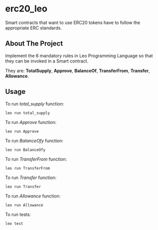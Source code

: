 # erc20_leo
Smart contracts that want to use ERC20 tokens have to follow the appropriate ERC standards.
##  About The Project
Implement the 6 mandatory rules in Leo Programming Language so that they can be invoked in a Smart contract.

They are: **TotalSupply**, **Approve**, **BalanceOf**, **TransferFrom**, **Transfer**, **Allowance**.

## Usage

To run *total_supply* function:

`leo run total_supply`

To run *Approve* function:

`leo run Approve`

To run *BalanceOfy* function:

`leo run BalanceOfy`

To run *TransferFrom* function:

`leo run TransferFrom`

To run *Transfer* function:

`leo run Transfer`

To run *Allowance* function:

`leo run Allowance`

To run tests:

`leo test`
